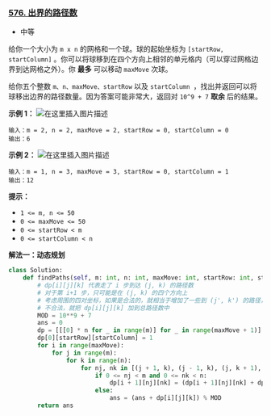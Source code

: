 ### [576. 出界的路径数](https://leetcode.cn/problems/out-of-boundary-paths/)
- 中等

给你一个大小为 `m x n` 的网格和一个球。球的起始坐标为 `[startRow, startColumn]` 。你可以将球移到在四个方向上相邻的单元格内（可以穿过网格边界到达网格之外）。你 **最多** 可以移动 `maxMove` 次球。

给你五个整数 `m、n、maxMove、startRow` 以及 `startColumn `，找出并返回可以将球移出边界的路径数量。因为答案可能非常大，返回对 `10^9 + 7` **取余** 后的结果。

**示例 1：**
![在这里插入图片描述](https://img-blog.csdnimg.cn/8d4265e5e8e64386974a82904416b944.png)

```
输入：m = 2, n = 2, maxMove = 2, startRow = 0, startColumn = 0
输出：6
```

**示例 2：**
![在这里插入图片描述](https://img-blog.csdnimg.cn/5c6cc875cc094c8a9eb957f4283f6373.png)
```
输入：m = 1, n = 3, maxMove = 3, startRow = 0, startColumn = 1
输出：12
```
**提示：**
- `1 <= m, n <= 50`
- `0 <= maxMove <= 50`
- `0 <= startRow < m`
- `0 <= startColumn < n`

**解法一：动态规划**
```python
class Solution:
    def findPaths(self, m: int, n: int, maxMove: int, startRow: int, startColumn: int) -> int:
        # dp[i][j][k] 代表走了 i 步到达 (j, k) 的路径数
        # 对于第 i+1 步，只可能是在 (j, k) 的四个方向上
        # 考虑周围的四对坐标，如果是合法的，就相当于增加了一些到 (j', k') 的路径，加上即可
        # 不合法，就把 dp[i][j][k] 加到总路径数中
        MOD = 10**9 + 7
        ans = 0
        dp = [[[0] * n for _ in range(m)] for _ in range(maxMove + 1)]
        dp[0][startRow][startColumn] = 1
        for i in range(maxMove):
            for j in range(m):
                for k in range(n):
                    for nj, nk in [(j + 1, k), (j - 1, k), (j, k + 1), (j, k - 1)]:
                        if 0 <= nj < m and 0 <= nk < n:
                            dp[i + 1][nj][nk] = (dp[i + 1][nj][nk] + dp[i][j][k]) % MOD
                        else:
                            ans = (ans + dp[i][j][k]) % MOD
        return ans
```